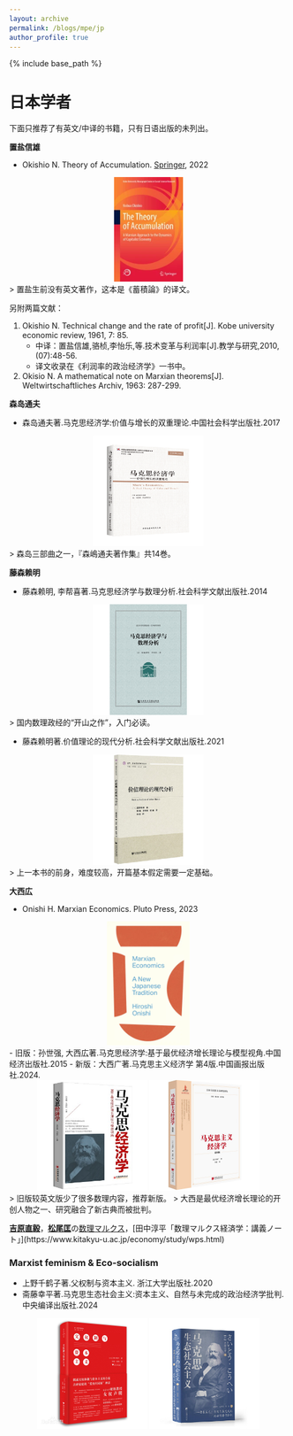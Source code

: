 ```yaml
---
layout: archive
permalink: /blogs/mpe/jp
author_profile: true
---
```


{% include base_path %}

# 日本学者

下面只推荐了有英文/中译的书籍，只有日语出版的未列出。

**置盐信雄**
- Okishio N. Theory of Accumulation. [Springer](https://link.springer.com/book/10.1007/978-981-16-7905-6), 2022
<div align=center>
	<img src='/images/Pasted image 20240911170424.png' width="125">
</div>
> 置盐生前没有英文著作，这本是《蓄積論》的译文。  

另附两篇文献：
1. Okishio N. Technical change and the rate of profit\[J]. Kobe university economic review, 1961, 7: 85.
	- 中译：置盐信雄,骆桢,李怡乐,等.技术变革与利润率\[J].教学与研究,2010,(07):48-56.
	- 译文收录在《利润率的政治经济学》一书中。
2. Okisio N. A mathematical note on Marxian theorems\[J]. Weltwirtschaftliches Archiv, 1963: 287-299.

**森岛通夫**
- 森岛通夫著.马克思经济学:价值与增长的双重理论.中国社会科学出版社.2017
<div align=center>
	<img src='/images/Pasted image 20240911163243.png' width="200">
</div>
> 森岛三部曲之一，『森嶋通夫著作集』共14巻。

**藤森赖明**
- 藤森赖明, 李帮喜著.马克思经济学与数理分析.社会科学文献出版社.2014
<div align=center>
	<img src='/images/Pasted image 20240911163717.png' width="200">
</div>
> 国内数理政经的“开山之作”，入门必读。

- 藤森赖明著.价值理论的现代分析.社会科学文献出版社.2021
<div align=center>
	<img src='/images/Pasted image 20240911164330.png' width="200">
</div>
> 上一本书的前身，难度较高，开篇基本假定需要一定基础。

**大西広**
- Onishi H. Marxian Economics. Pluto Press, 2023  
<div align=center>
	<img src='/images/Pasted image 20240911165021.png' width="150">
</div>
- 旧版：孙世强, 大西広著.马克思经济学:基于最优经济增长理论与模型视角.中国经济出版社.2015
- 新版：大西广著.马克思主义经济学 第4版.中国画报出版社.2024.
<div align=center>
	<img src='/images/Pasted image 20240911165739.png' width="200">
	<img src='/images/Pasted image 20241001000025.png' width="200">
</div>
> 旧版较英文版少了很多数理内容，推荐新版。  
> 大西是最优经济增长理论的开创人物之一、研究融合了新古典而被批判。  

[**吉原直毅**](http://www.arsvi.com/w/yn04.htm)，[**松尾匡**](https://www.youtube.com/@%E6%9D%BE%E5%B0%BE%E5%8C%A1-p4o)の[数理マルクス]([https://www.youtube.com/@user-iy6cr3mg6s](https://www.youtube.com/@%E6%95%B0%E7%90%86%E3%83%9E%E3%83%AB%E3%82%AF%E3%82%B9))，[田中淳平「数理マルクス経済学：講義ノート」](https://www.kitakyu-u.ac.jp/economy/study/wps.html)

### Marxist feminism & Eco-socialism
- 上野千鹤子著.父权制与资本主义. 浙江大学出版社.2020
- 斋藤幸平著.马克思生态社会主义:资本主义、自然与未完成的政治经济学批判.中央编译出版社.2024
<div align=center>
	<img src='/images/Pasted image 20241015123716.png' width="200">
	<img src='/images/Pasted image 20241015123418.png' width="200">
</div>


